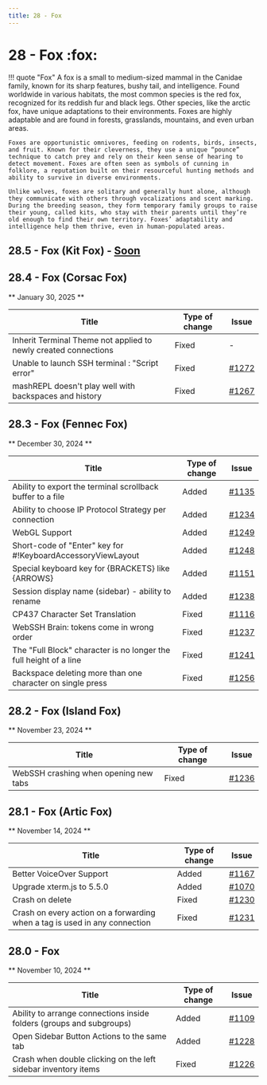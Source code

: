 ```yaml
---
title: 28 - Fox
---
```

# 28 - Fox :fox:
!!! quote "Fox"
    A fox is a small to medium-sized mammal in the Canidae family, known for its sharp features, bushy tail, and intelligence. Found worldwide in various habitats, the most common species is the red fox, recognized for its reddish fur and black legs. Other species, like the arctic fox, have unique adaptations to their environments. Foxes are highly adaptable and are found in forests, grasslands, mountains, and even urban areas.

    Foxes are opportunistic omnivores, feeding on rodents, birds, insects, and fruit. Known for their cleverness, they use a unique “pounce” technique to catch prey and rely on their keen sense of hearing to detect movement. Foxes are often seen as symbols of cunning in folklore, a reputation built on their resourceful hunting methods and ability to survive in diverse environments.

    Unlike wolves, foxes are solitary and generally hunt alone, although they communicate with others through vocalizations and scent marking. During the breeding season, they form temporary family groups to raise their young, called kits, who stay with their parents until they’re old enough to find their own territory. Foxes’ adaptability and intelligence help them thrive, even in human-populated areas.

## 28.5 - Fox (Kit Fox) - [Soon](https://webssh.net/documentation/becoming-external-tester/)

## 28.4 - Fox (Corsac Fox)
** January 30, 2025 **

| Title | Type of change | Issue |
| --- | --- | --- |
| Inherit Terminal Theme not applied to newly created connections | Fixed | - |
| Unable to launch SSH terminal : "Script error" | Fixed | [#1272](https://github.com/isontheline/pro.webssh.net/issues/1272) |
| mashREPL doesn't play well with backspaces and history | Fixed | [#1267](https://github.com/isontheline/pro.webssh.net/issues/1267) |

## 28.3 - Fox (Fennec Fox)
** December 30, 2024 **

| Title | Type of change | Issue |
| --- | --- | --- |
| Ability to export the terminal scrollback buffer to a file | Added | [#1135](https://github.com/isontheline/pro.webssh.net/issues/1135) |
| Ability to choose IP Protocol Strategy per connection | Added | [#1234](https://github.com/isontheline/pro.webssh.net/issues/1234) |
| WebGL Support | Added | [#1249](https://github.com/isontheline/pro.webssh.net/issues/1249) |
| Short-code of "Enter" key for #!KeyboardAccessoryViewLayout | Added | [#1248](https://github.com/isontheline/pro.webssh.net/issues/1248) |
| Special keyboard key for {BRACKETS} like {ARROWS} | Added | [#1151](https://github.com/isontheline/pro.webssh.net/issues/1151) |
| Session display name (sidebar) - ability to rename | Added | [#1238](https://github.com/isontheline/pro.webssh.net/issues/1238) |
| CP437 Character Set Translation | Fixed | [#1116](https://github.com/isontheline/pro.webssh.net/issues/1116) |
| WebSSH Brain: tokens come in wrong order | Fixed | [#1237](https://github.com/isontheline/pro.webssh.net/issues/1237) |
| The "Full Block" character is no longer the full height of a line | Fixed | [#1241](https://github.com/isontheline/pro.webssh.net/issues/1241) |
| Backspace deleting more than one character on single press | Fixed | [#1256](https://github.com/isontheline/pro.webssh.net/issues/1256) |

## 28.2 - Fox (Island Fox)
** November 23, 2024 **

| Title | Type of change | Issue |
| --- | --- | --- |
| WebSSH crashing when opening new tabs | Fixed | [#1236](https://github.com/isontheline/pro.webssh.net/issues/1236) |

## 28.1 - Fox (Artic Fox)
** November 14, 2024 **

| Title | Type of change | Issue |
| --- | --- | --- |
| Better VoiceOver Support | Added | [#1167](https://github.com/isontheline/pro.webssh.net/issues/1167) |
| Upgrade xterm.js to 5.5.0 | Added | [#1070](https://github.com/isontheline/pro.webssh.net/issues/1070) |
| Crash on delete | Fixed | [#1230](https://github.com/isontheline/pro.webssh.net/issues/1230) |
| Crash on every action on a forwarding when a tag is used in any connection | Fixed | [#1231](https://github.com/isontheline/pro.webssh.net/issues/1231) |

## 28.0 - Fox
** November 10, 2024 **

| Title | Type of change | Issue |
| --- | --- | --- |
| Ability to arrange connections inside folders (groups and subgroups) | Added | [#1109](https://github.com/isontheline/pro.webssh.net/issues/1109) |
| Open Sidebar Button Actions to the same tab | Added | [#1228](https://github.com/isontheline/pro.webssh.net/issues/1228) |
| Crash when double clicking on the left sidebar inventory items | Fixed | [#1226](https://github.com/isontheline/pro.webssh.net/issues/1226) |